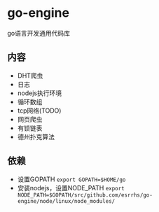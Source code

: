 # go-engine
go语言开发通用代码库

## 内容
* DHT爬虫
* 日志
* nodejs执行环境
* 循环数组
* tcp网络(TODO)
* 网页爬虫
* 有锁链表
* 德州扑克算法

## 依赖
* 设置GOPATH ``export GOPATH=$HOME/go``
* 安装nodejs，设置NODE_PATH ``export NODE_PATH=$GOPATH/src/github.com/esrrhs/go-engine/node/linux/node_modules/``

